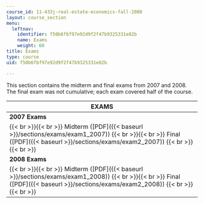 ```yaml
---
course_id: 11-433j-real-estate-economics-fall-2008
layout: course_section
menu:
  leftnav:
    identifier: f50b6fbf97e92d9f2f47b9325331e82b
    name: Exams
    weight: 60
title: Exams
type: course
uid: f50b6fbf97e92d9f2f47b9325331e82b

---
```


This section contains the midterm and final exams from 2007 and 2008. The final exam was not cumulative; each exam covered half of the course.

| EXAMS |
| --- |
| **2007 Exams** |
|  {{< br >}}{{< br >}} Midterm ([PDF]({{< baseurl >}}/sections/exams/exam1_2007)) {{< br >}}{{< br >}} Final ([PDF]({{< baseurl >}}/sections/exams/exam2_2007)) {{< br >}}{{< br >}}  |
| **2008 Exams** |
|  {{< br >}}{{< br >}} Midterm ([PDF]({{< baseurl >}}/sections/exams/exam1_2008)) {{< br >}}{{< br >}} Final ([PDF]({{< baseurl >}}/sections/exams/exam2_2008)) {{< br >}}{{< br >}}